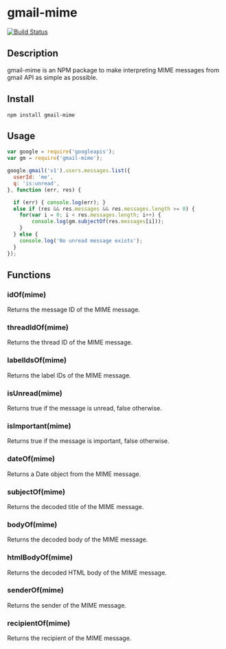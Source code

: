 # gmail-mime
[![Build Status](https://travis-ci.org/sjlee235/gmail-mime.svg?branch=master)](https://travis-ci.org/sjlee235/gmail-mime)

## Description
gmail-mime is an NPM package to make interpreting MIME messages from gmail API as simple as possible.

## Install
```
npm install gmail-mime
```

## Usage
```javascript
var google = require('googleapis');
var gm = require('gmail-mime');

google.gmail('v1').users.messages.list({
  userId: 'me',
  q: 'is:unread',
}, function (err, res) {

  if (err) { console.log(err); }
  else if (res && res.messages && res.messages.length >= 0) {
    for(var i = 0; i < res.messages.length; i++) {
    	console.log(gm.subjectOf(res.messages[i]));
    }
  } else {
    console.log('No unread message exists');
  }
});
```

## Functions
### idOf(mime)
Returns the message ID of the MIME message.

### threadIdOf(mime)
Returns the thread ID of the MIME message.

### labelIdsOf(mime)
Returns the label IDs of the MIME message.

### isUnread(mime)
Returns true if the message is unread, false otherwise.

### isImportant(mime)
Returns true if the message is important, false otherwise.

### dateOf(mime)
Returns a Date object from the MIME message.

### subjectOf(mime)
Returns the decoded title of the MIME message.

### bodyOf(mime)
Returns the decoded body of the MIME message.

### htmlBodyOf(mime)
Returns the decoded HTML body of the MIME message.

### senderOf(mime)
Returns the sender of the MIME message.

### recipientOf(mime)
Returns the recipient of the MIME message.